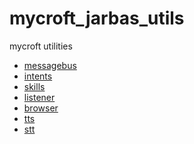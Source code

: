 # mycroft_jarbas_utils

mycroft utilities

* [messagebus]()
* [intents]()
* [skills]()
* [listener]()
* [browser]()
* [tts]()
* [stt]()


